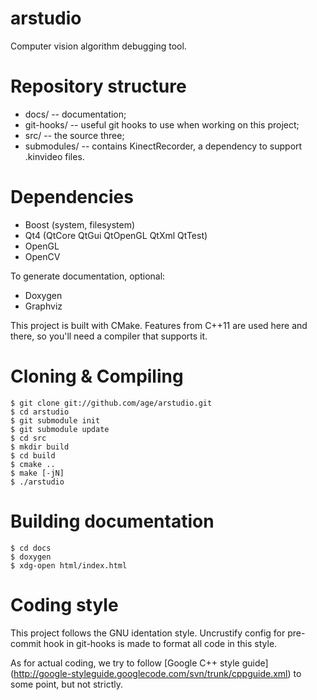 arstudio
=====

Computer vision algorithm debugging tool.

Repository structure
=====

- docs/ 			-- documentation;
- git-hooks/ 	-- useful git hooks to use when working on this project;
- src/ 				-- the source three;
- submodules/ -- contains KinectRecorder, a dependency to support .kinvideo files.

Dependencies
=====

- Boost (system, filesystem)
- Qt4 (QtCore QtGui QtOpenGL QtXml QtTest)
- OpenGL
- OpenCV

To generate documentation, optional:

- Doxygen
- Graphviz

This project is built with CMake. Features from C++11 are used here and there,
so you'll need a compiler that supports it.

Cloning & Compiling
=====

	$ git clone git://github.com/age/arstudio.git
	$ cd arstudio
	$ git submodule init
	$ git submodule update
	$ cd src
	$ mkdir build
	$ cd build
	$ cmake ..
	$ make [-jN]
	$ ./arstudio

Building documentation
=====

	$ cd docs
	$ doxygen
	$ xdg-open html/index.html

Coding style
=====

This project follows the GNU identation style. Uncrustify config for pre-commit
hook in git-hooks is made to format all code in this style.

As for actual coding, we try to follow [Google C++ style guide]
(http://google-styleguide.googlecode.com/svn/trunk/cppguide.xml) to some point,
but not strictly.
